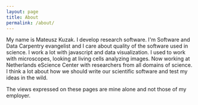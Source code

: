 ```yaml
---
layout: page
title: About
permalink: /about/
---
```


My name is Mateusz Kuzak. I develop research software. I'm Software and Data Carpentry evangelist and I care about quality of the software used in science. I work a lot with javascript and data visualization. I used to work with microscopes, looking at living cells analyzing images. Now working at Netherlands eScience Center with researchers from all domains of science. I think a lot about how we should write our scientific software and test my ideas in the wild.

The views expressed on these pages are mine alone and not those of my employer.
